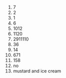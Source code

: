 1.   7
2.   2
3.   1
4.   6
5.   1012
6.   1120
7.   2911110
8.   36
9.   14
10.  671
11.  158
12.  no
13.  mustard and ice cream

